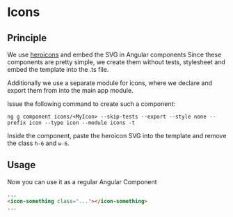 # Icons

## Principle

We use [heroicons](https://heroicons.com/) and embed the SVG in Angular components
Since these components are pretty simple, we create them without tests, stylesheet and embed the template into the .ts file.

Additionally we use a separate module for icons, where we declare and export them from into the main app module.

Issue the following command to create such a component:

```shell
ng g component icons/<MyIcon> --skip-tests --export --style none --prefix icon --type icon --module icons -t
```

Inside the component, paste the heroicon SVG into the template and remove the class `h-6` and `w-6`.

## Usage

Now you can use it as a regular Angular Component

```html
...
<icon-something class="..."></icon-something>
...
```
